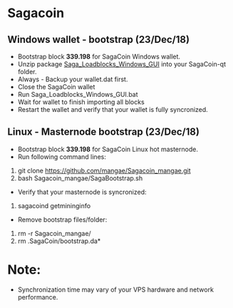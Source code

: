 # Sagacoin
## Windows wallet - bootstrap (23/Dec/18)
- Bootstrap block **339.198** for SagaCoin Windows wallet.
- Unzip package [Saga_Loadblocks_Windows_GUI](https://drive.google.com/file/d/1gn_D_PQMfJSGoXAZuvvI2hnTIGf61C6-/view?usp=sharing) into your SagaCoin-qt folder.
- Always - Backup your wallet.dat first.
- Close the SagaCoin wallet
- Run Saga_Loadblocks_Windows_GUI.bat
- Wait for wallet to finish importing all blocks
- Restart the wallet and verify that your wallet is fully syncronized.

## Linux - Masternode bootstrap (23/Dec/18)
- Bootstrap block **339.198** for SagaCoin Linux hot masternode.
- Run following command lines:
1. git clone https://github.com/mangae/Sagacoin_mangae.git
2. bash Sagacoin_mangae/SagaBootstrap.sh
- Verify that your masternode is syncronized:
1. sagacoind getmininginfo
- Remove bootstrap files/folder:
1. rm -r Sagacoin_mangae/
2. rm .SagaCoin/bootstrap.da*

# Note:
- Synchronization time may vary of your VPS hardware and network performance.
